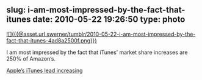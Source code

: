 slug: i-am-most-impressed-by-the-fact-that-itunes
date: 2010-05-22 19:26:50
type: photo
---

[![]({{@asset.url swerner/tumblr/2010-05-22-i-am-most-impressed-by-the-fact-that-itunes-4ad8a2500f.png}})](http://www.appleinsider.com/articles/10/05/20/apples_itunes_lead_increasing_now_selling_26_7_of_us_music.html)

I am most impressed by the fact that iTunes’ market share increases are 250% of Amazon’s.

 [Apple’s iTunes lead increasing](http://www.appleinsider.com/articles/10/05/20/apples_itunes_lead_increasing_now_selling_26_7_of_us_music.html)
